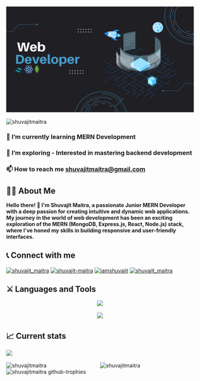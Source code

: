 [![Cover Photo](https://raw.githubusercontent.com/shuvajitmaitra/shuvajitmaitra/main/images/Cover_Image.png "Cover Photo")](https://www.facebook.com/iamshuvajit/)

<p align="left"> <img src="https://komarev.com/ghpvc/?username=shuvajitmaitra&label=Profile%20views&color=0e75b6&style=flat" alt="shuvajitmaitra" /> </p>

### 🌱 I’m currently learning **MERN Development**

### 🔭 I’m exploring - Interested in mastering backend development

### 📫 How to reach me **shuvajitmaitra@gmail.com**

## 👨‍💻 About Me

**Hello there! 👋 I'm Shuvajit Maitra, a passionate Junior MERN Developer with a deep passion for creating intuitive and dynamic web applications. My journey in the world of web development has been an exciting exploration of the MERN (MongoDB, Express.js, React, Node.js) stack, where I've honed my skills in building responsive and user-friendly interfaces.**

## 📞 Connect with me

<p align="left">
<a href="https://twitter.com/Shuvajit_Maitra" target="blank"><img align="center" src="https://raw.githubusercontent.com/rahuldkjain/github-profile-readme-generator/master/src/images/icons/Social/twitter.svg" alt="shuvajit_maitra" height="30" width="40" /></a>
<a href="https://linkedin.com/in/shuvajit-maitra" target="blank"><img align="center" src="https://raw.githubusercontent.com/rahuldkjain/github-profile-readme-generator/master/src/images/icons/Social/linked-in-alt.svg" alt="shuvajit-maitra" height="30" width="40" /></a>
<a href="https://fb.com/iamshuvajit" target="blank"><img align="center" src="https://raw.githubusercontent.com/rahuldkjain/github-profile-readme-generator/master/src/images/icons/Social/facebook.svg" alt="iamshuvajit" height="30" width="40" /></a>
<a href="https://instagram.com/shuvajit_maitra" target="blank"><img align="center" src="https://raw.githubusercontent.com/rahuldkjain/github-profile-readme-generator/master/src/images/icons/Social/instagram.svg" alt="shuvajit_maitra" height="30" width="40" /></a>
</p>

## ⚔️ Languages and Tools

<p align="center">
  <a href="">
    <img src="https://skillicons.dev/icons?i=js,react,tailwind,html,css,firebase" />
  </a>
</p>
<p align="center">
  <a href="">
    <img src="https://skillicons.dev/icons?i=express,mongodb,figma,github" />
  </a>
</p>



<!-- stats............. -->

## 📈 Current stats

<a href="https://github.com/shuvajitmaitra"><img src="https://streak-stats.demolab.com?user=shuvajitmaitra&theme=tokyonight&mode=weekly&type=png" width="50%" /></a>


<p>
<img  src="https://stats.dooboo.io/api/github-trophies?login=shuvajitmaitra" alt="shuvajitmaitra" align="left"  width="45%" />
</p>

<span>
<img  src="https://github-readme-stats.vercel.app/api?username=shuvajitmaitra&show_icons=true&locale=en&theme=tokyonight" alt="shuvajitmaitra"   align="right"  width="50%"/>
</span>     

![shuvajitmaitra github-trophies]()